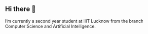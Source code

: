 ## Hi there 👋

I’m currently a second year student at IIIT Lucknow from the branch Computer Science and Artificial Intelligence.
